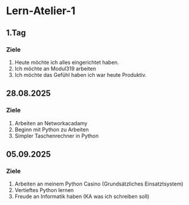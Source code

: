 # Lern-Atelier-1
## 1.Tag
### Ziele
1. Heute möchte ich alles eingerichtet haben.
2. Ich möchte an Modul319 arbeiten
3. Ich möchte das Gefühl haben ich war heute Produktiv.
## 28.08.2025
### Ziele
1. Arbeiten an Networkacadamy
2. Beginn mit Python zu Arbeiten
3. Simpler Taschenrechner in Python 
## 05.09.2025
### Ziele
1. Arbeiten an meinem Python Casino (Grundsätzliches Einsatztsystem)
2. Vertieftes Python lernen
3. Freude an Informatik haben (KA was ich schreiben soll)

